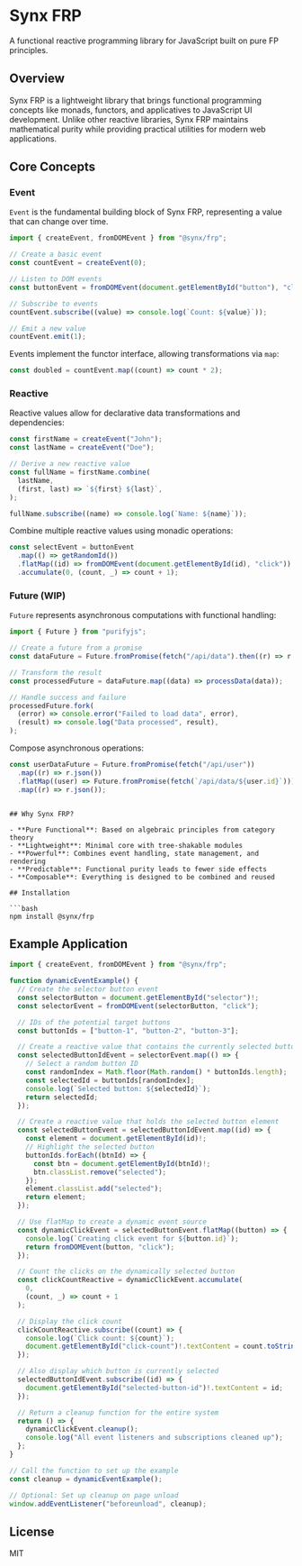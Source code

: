 # Synx FRP

A functional reactive programming library for JavaScript built on pure FP principles.

## Overview

Synx FRP is a lightweight library that brings functional programming concepts like monads, functors, and applicatives to JavaScript UI development. Unlike other reactive libraries, Synx FRP maintains mathematical purity while providing practical utilities for modern web applications.

## Core Concepts

### Event

`Event` is the fundamental building block of Synx FRP, representing a value that can change over time.

```javascript
import { createEvent, fromDOMEvent } from "@synx/frp";

// Create a basic event
const countEvent = createEvent(0);

// Listen to DOM events
const buttonEvent = fromDOMEvent(document.getElementById("button"), "click");

// Subscribe to events
countEvent.subscribe((value) => console.log(`Count: ${value}`));

// Emit a new value
countEvent.emit(1);
```

Events implement the functor interface, allowing transformations via `map`:

```javascript
const doubled = countEvent.map((count) => count * 2);
```

### Reactive

Reactive values allow for declarative data transformations and dependencies:

```javascript
const firstName = createEvent("John");
const lastName = createEvent("Doe");

// Derive a new reactive value
const fullName = firstName.combine(
  lastName,
  (first, last) => `${first} ${last}`,
);

fullName.subscribe((name) => console.log(`Name: ${name}`));
```

Combine multiple reactive values using monadic operations:

```javascript
const selectEvent = buttonEvent
  .map(() => getRandomId())
  .flatMap((id) => fromDOMEvent(document.getElementById(id), "click"))
  .accumulate(0, (count, _) => count + 1);
```

### Future (WIP)

`Future` represents asynchronous computations with functional handling:

```javascript
import { Future } from "purifyjs";

// Create a future from a promise
const dataFuture = Future.fromPromise(fetch("/api/data").then((r) => r.json()));

// Transform the result
const processedFuture = dataFuture.map((data) => processData(data));

// Handle success and failure
processedFuture.fork(
  (error) => console.error("Failed to load data", error),
  (result) => console.log("Data processed", result),
);
```

Compose asynchronous operations:

```javascript
const userDataFuture = Future.fromPromise(fetch("/api/user"))
  .map((r) => r.json())
  .flatMap((user) => Future.fromPromise(fetch(`/api/data/${user.id}`)))
  .map((r) => r.json());
```

````

## Why Synx FRP?

- **Pure Functional**: Based on algebraic principles from category theory
- **Lightweight**: Minimal core with tree-shakable modules
- **Powerful**: Combines event handling, state management, and rendering
- **Predictable**: Functional purity leads to fewer side effects
- **Composable**: Everything is designed to be combined and reused

## Installation

```bash
npm install @synx/frp
````

## Example Application

```javascript
import { createEvent, fromDOMEvent } from "@synx/frp";

function dynamicEventExample() {
  // Create the selector button event
  const selectorButton = document.getElementById("selector")!;
  const selectorEvent = fromDOMEvent(selectorButton, "click");

  // IDs of the potential target buttons
  const buttonIds = ["button-1", "button-2", "button-3"];

  // Create a reactive value that contains the currently selected button ID
  const selectedButtonIdEvent = selectorEvent.map(() => {
    // Select a random button ID
    const randomIndex = Math.floor(Math.random() * buttonIds.length);
    const selectedId = buttonIds[randomIndex];
    console.log(`Selected button: ${selectedId}`);
    return selectedId;
  });

  // Create a reactive value that holds the selected button element
  const selectedButtonEvent = selectedButtonIdEvent.map((id) => {
    const element = document.getElementById(id)!;
    // Highlight the selected button
    buttonIds.forEach((btnId) => {
      const btn = document.getElementById(btnId)!;
      btn.classList.remove("selected");
    });
    element.classList.add("selected");
    return element;
  });

  // Use flatMap to create a dynamic event source
  const dynamicClickEvent = selectedButtonEvent.flatMap((button) => {
    console.log(`Creating click event for ${button.id}`);
    return fromDOMEvent(button, "click");
  });

  // Count the clicks on the dynamically selected button
  const clickCountReactive = dynamicClickEvent.accumulate(
    0,
    (count, _) => count + 1
  );

  // Display the click count
  clickCountReactive.subscribe((count) => {
    console.log(`Click count: ${count}`);
    document.getElementById("click-count")!.textContent = count.toString();
  });

  // Also display which button is currently selected
  selectedButtonIdEvent.subscribe((id) => {
    document.getElementById("selected-button-id")!.textContent = id;
  });

  // Return a cleanup function for the entire system
  return () => {
    dynamicClickEvent.cleanup();
    console.log("All event listeners and subscriptions cleaned up");
  };
}

// Call the function to set up the example
const cleanup = dynamicEventExample();

// Optional: Set up cleanup on page unload
window.addEventListener("beforeunload", cleanup);
```

## License

MIT
